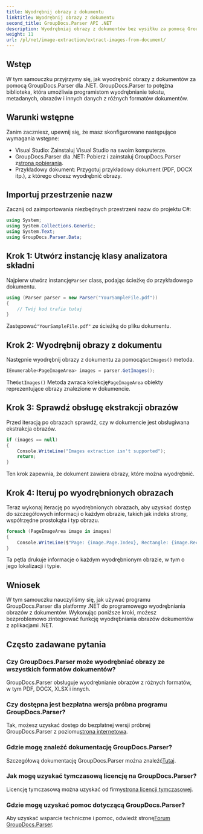 ```yaml
---
title: Wyodrębnij obrazy z dokumentu
linktitle: Wyodrębnij obrazy z dokumentu
second_title: GroupDocs.Parser API .NET
description: Wyodrębniaj obrazy z dokumentów bez wysiłku za pomocą GroupDocs.Parser dla .NET. Możliwości przetwarzania dokumentów i efektywne usprawnianie zadań wyodrębniania obrazów.
weight: 11
url: /pl/net/image-extraction/extract-images-from-document/
---
```

## Wstęp
W tym samouczku przyjrzymy się, jak wyodrębnić obrazy z dokumentów za pomocą GroupDocs.Parser dla .NET. GroupDocs.Parser to potężna biblioteka, która umożliwia programistom wyodrębnianie tekstu, metadanych, obrazów i innych danych z różnych formatów dokumentów.
## Warunki wstępne
Zanim zaczniesz, upewnij się, że masz skonfigurowane następujące wymagania wstępne:
- Visual Studio: Zainstaluj Visual Studio na swoim komputerze.
-  GroupDocs.Parser dla .NET: Pobierz i zainstaluj GroupDocs.Parser z[strona pobierania](https://releases.groupdocs.com/parser/net/).
- Przykładowy dokument: Przygotuj przykładowy dokument (PDF, DOCX itp.), z którego chcesz wyodrębnić obrazy.

## Importuj przestrzenie nazw
Zacznij od zaimportowania niezbędnych przestrzeni nazw do projektu C#:
```csharp
using System;
using System.Collections.Generic;
using System.Text;
using GroupDocs.Parser.Data;
```
## Krok 1: Utwórz instancję klasy analizatora składni
 Najpierw utwórz instancję`Parser` class, podając ścieżkę do przykładowego dokumentu.
```csharp
using (Parser parser = new Parser("YourSampleFile.pdf"))
{
    // Twój kod trafia tutaj
}
```
 Zastępować`"YourSampleFile.pdf"` ze ścieżką do pliku dokumentu.
## Krok 2: Wyodrębnij obrazy z dokumentu
 Następnie wyodrębnij obrazy z dokumentu za pomocą`GetImages()` metoda.
```csharp
IEnumerable<PageImageArea> images = parser.GetImages();
```
 The`GetImages()` Metoda zwraca kolekcję`PageImageArea` obiekty reprezentujące obrazy znalezione w dokumencie.
## Krok 3: Sprawdź obsługę ekstrakcji obrazów
Przed iteracją po obrazach sprawdź, czy w dokumencie jest obsługiwana ekstrakcja obrazów.
```csharp
if (images == null)
{
    Console.WriteLine("Images extraction isn't supported");
    return;
}
```
Ten krok zapewnia, że dokument zawiera obrazy, które można wyodrębnić.
## Krok 4: Iteruj po wyodrębnionych obrazach
Teraz wykonaj iterację po wyodrębnionych obrazach, aby uzyskać dostęp do szczegółowych informacji o każdym obrazie, takich jak indeks strony, współrzędne prostokąta i typ obrazu.
```csharp
foreach (PageImageArea image in images)
{
    Console.WriteLine($"Page: {image.Page.Index}, Rectangle: {image.Rectangle}, Type: {image.FileType}");
}
```
Ta pętla drukuje informacje o każdym wyodrębnionym obrazie, w tym o jego lokalizacji i typie.

## Wniosek
W tym samouczku nauczyliśmy się, jak używać programu GroupDocs.Parser dla platformy .NET do programowego wyodrębniania obrazów z dokumentów. Wykonując poniższe kroki, możesz bezproblemowo zintegrować funkcję wyodrębniania obrazów dokumentów z aplikacjami .NET.

## Często zadawane pytania
### Czy GroupDocs.Parser może wyodrębniać obrazy ze wszystkich formatów dokumentów?
GroupDocs.Parser obsługuje wyodrębnianie obrazów z różnych formatów, w tym PDF, DOCX, XLSX i innych.
### Czy dostępna jest bezpłatna wersja próbna programu GroupDocs.Parser?
 Tak, możesz uzyskać dostęp do bezpłatnej wersji próbnej GroupDocs.Parser z poziomu[strona internetowa](https://releases.groupdocs.com/).
### Gdzie mogę znaleźć dokumentację GroupDocs.Parser?
 Szczegółową dokumentację GroupDocs.Parser można znaleźć[Tutaj](https://tutorials.groupdocs.com/parser/net/).
### Jak mogę uzyskać tymczasową licencję na GroupDocs.Parser?
 Licencję tymczasową można uzyskać od firmy[strona licencji tymczasowej](https://purchase.groupdocs.com/temporary-license/).
### Gdzie mogę uzyskać pomoc dotyczącą GroupDocs.Parser?
 Aby uzyskać wsparcie techniczne i pomoc, odwiedź stronę[Forum GroupDocs.Parser](https://forum.groupdocs.com/c/parser/17).
